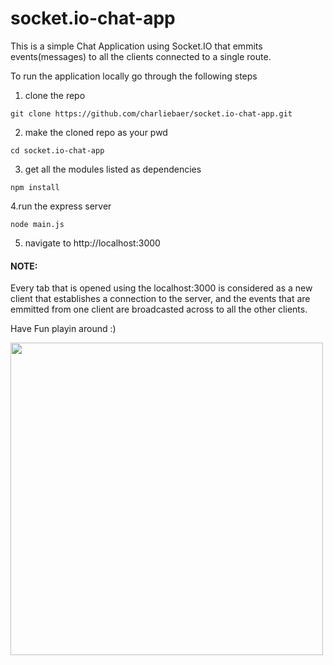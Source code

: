 # socket.io-chat-app
This is a simple Chat Application using Socket.IO that emmits events(messages) to all the clients connected to a single route.

To run the application locally go through the following steps

1. clone the repo
```
git clone https://github.com/charliebaer/socket.io-chat-app.git
```
2. make the cloned repo as your pwd
```
cd socket.io-chat-app
```
3. get all the modules listed as dependencies
```
npm install
```
4.run the express server
```
node main.js
```
5. navigate to http://localhost:3000

#### NOTE:
Every tab that is opened using the localhost:3000 is considered as a new client that establishes a connection to the server,
 and the events that are emmitted from one client are broadcasted across to all the other clients. 

Have Fun playin around :)

<img src="https://octocat-generator-assets.githubusercontent.com/my-octocat-1598098295062.png" width="500" height="500">
